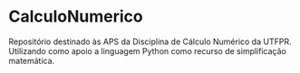 # CalculoNumerico
Repositório destinado às APS da Disciplina de Cálculo Numérico da UTFPR. Utilizando como apoio a linguagem Python como recurso de simplificação matemática.
